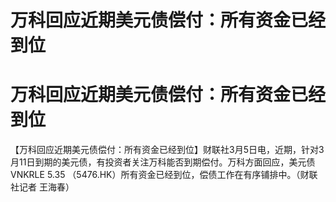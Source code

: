 # 万科回应近期美元债偿付：所有资金已经到位

# 万科回应近期美元债偿付：所有资金已经到位

【万科回应近期美元债偿付：所有资金已经到位】财联社3月5日电，近期，针对3月11日到期的美元债，有投资者关注万科能否到期偿付。万科方面回应，美元债VNKRLE
5.35 （5476.HK）所有资金已经到位，偿债工作在有序铺排中。（财联社记者 王海春）

